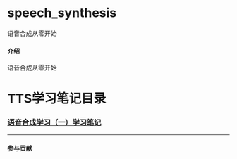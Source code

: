 # speech_synthesis
语音合成从零开始
#### 介绍
语音合成从零开始

# **TTS学习笔记目录** #
### [语音合成学习（一）学习笔记](https://github.com/alin995/speech_synthesis/blob/main/TTS语音合成学习（一）学习笔记.md) ###



***

#### 参与贡献
